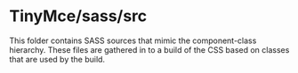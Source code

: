 # TinyMce/sass/src

This folder contains SASS sources that mimic the component-class hierarchy. These files
are gathered in to a build of the CSS based on classes that are used by the build.
